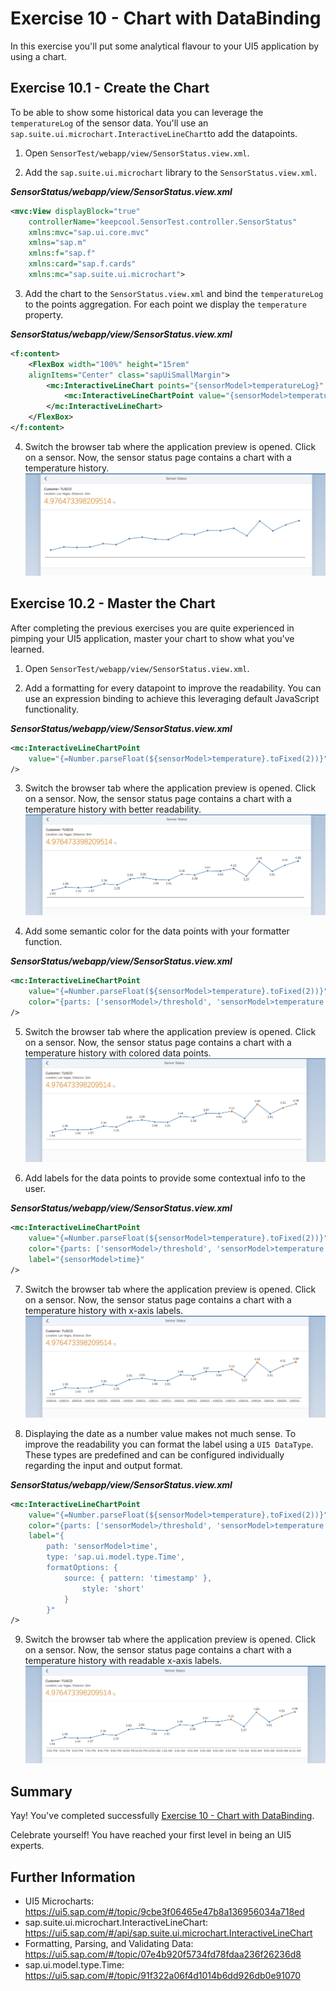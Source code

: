 # Exercise 10 - Chart with DataBinding

In this exercise you'll put some analytical flavour to your UI5 application by using a chart.

## Exercise 10.1 - Create the Chart

To be able to show some historical data you can leverage the `temperatureLog` of the sensor data. You'll use an `sap.suite.ui.microchart.InteractiveLineChart`to add the datapoints.

1. Open `SensorTest/webapp/view/SensorStatus.view.xml`. 

2. Add the `sap.suite.ui.microchart` library to the `SensorStatus.view.xml`.

***SensorStatus/webapp/view/SensorStatus.view.xml***

````xml
<mvc:View displayBlock="true" 
    controllerName="keepcool.SensorTest.controller.SensorStatus"
    xmlns:mvc="sap.ui.core.mvc"
    xmlns="sap.m"
    xmlns:f="sap.f"
    xmlns:card="sap.f.cards"
    xmlns:mc="sap.suite.ui.microchart">
````
3. Add the chart to the `SensorStatus.view.xml` and bind the `temperatureLog` to the points aggregation. For each point we display the `temperature` property.

***SensorStatus/webapp/view/SensorStatus.view.xml***

````xml
<f:content>
    <FlexBox width="100%" height="15rem"
    alignItems="Center" class="sapUiSmallMargin">
        <mc:InteractiveLineChart points="{sensorModel>temperatureLog}" displayedPoints="20" selectionEnabled="false">
            <mc:InteractiveLineChartPoint value="{sensorModel>temperature}"/>
        </mc:InteractiveLineChart>
    </FlexBox>
</f:content>
````

4. Switch the browser tab where the application preview is opened. Click on a sensor. Now, the sensor status page contains a chart with a temperature history.
<br>![](images/10_01_0010.png)

## Exercise 10.2 - Master the Chart

After completing the previous exercises you are quite experienced in pimping your UI5 application, master your chart to show what you've learned.

1. Open `SensorTest/webapp/view/SensorStatus.view.xml`.

2. Add a formatting for every datapoint to improve the readability. You can use an expression binding to achieve this leveraging default JavaScript functionality.

***SensorStatus/webapp/view/SensorStatus.view.xml***

````xml
<mc:InteractiveLineChartPoint
    value="{=Number.parseFloat(${sensorModel>temperature}.toFixed(2))}"
/>
````

3. Switch the browser tab where the application preview is opened. Click on a sensor. Now, the sensor status page contains a chart with a temperature history with better readability.
<br>![](images/10_02_0010.png)

4. Add some semantic color for the data points with your formatter function.

***SensorStatus/webapp/view/SensorStatus.view.xml***

````xml
<mc:InteractiveLineChartPoint
    value="{=Number.parseFloat(${sensorModel>temperature}.toFixed(2))}"
    color="{parts: ['sensorModel>/threshold', 'sensorModel>temperature'], formatter:'.formatValueColor'}"
/>
````

5. Switch the browser tab where the application preview is opened. Click on a sensor. Now, the sensor status page contains a chart with a temperature history with colored data points.
<br>![](images/10_02_0020.png)

6. Add labels for the data points to provide some contextual info to the user.

***SensorStatus/webapp/view/SensorStatus.view.xml***

````xml
<mc:InteractiveLineChartPoint
    value="{=Number.parseFloat(${sensorModel>temperature}.toFixed(2))}"
    color="{parts: ['sensorModel>/threshold', 'sensorModel>temperature'], formatter:'.formatValueColor'}"
    label="{sensorModel>time}"
/>
````

7. Switch the browser tab where the application preview is opened. Click on a sensor. Now, the sensor status page contains a chart with a temperature history with x-axis labels. 
<br>![](images/10_02_0030.png)

8. Displaying the date as a number value makes not much sense. To improve the readability you can format the label using a `UI5 DataType`. These types are predefined and can be configured individually regarding the input and output format.

***SensorStatus/webapp/view/SensorStatus.view.xml***

````xml
<mc:InteractiveLineChartPoint
    value="{=Number.parseFloat(${sensorModel>temperature}.toFixed(2))}"
    color="{parts: ['sensorModel>/threshold', 'sensorModel>temperature'], formatter:'.formatValueColor'}"
    label="{
        path: 'sensorModel>time',
        type: 'sap.ui.model.type.Time',
        formatOptions: {
            source: { pattern: 'timestamp' },
                style: 'short'
            }
        }"
/>
````

9. Switch the browser tab where the application preview is opened. Click on a sensor. Now, the sensor status page contains a chart with a temperature history with readable x-axis labels. 
<br>![](images/10_02_0040.png)

## Summary

Yay! You've completed successfully [Exercise 10 - Chart with DataBinding](#exercise-10---chart-with-databinding).

Celebrate yourself! You have reached your first level in being an UI5 experts.


## Further Information

* UI5 Microcharts: https://ui5.sap.com/#/topic/9cbe3f06465e47b8a136956034a718ed
* sap.suite.ui.microchart.InteractiveLineChart: https://ui5.sap.com/#/api/sap.suite.ui.microchart.InteractiveLineChart
* Formatting, Parsing, and Validating Data: https://ui5.sap.com/#/topic/07e4b920f5734fd78fdaa236f26236d8
* sap.ui.model.type.Time: https://ui5.sap.com/#/topic/91f322a06f4d1014b6dd926db0e91070